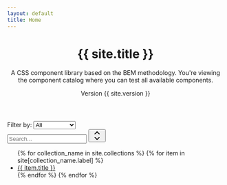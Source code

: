 ```yaml
---
layout: default
title: Home
---
```


<div class="cover">

  <header class="header cover__header">
    <div class="cover__inner">
      <h1 class="cover__title">{{ site.title }}</h1>
      <p class="cover__desc">A CSS component library based on the BEM methodology. You're viewing the component catalog where you can test all available components.</p>
      <p class="cover__version">Version {{ site.version }}</p>
    </div>
  </header>

  <div id="vrembem-blocks" class="content cover__content">
    <div class="jumbo-filter">
      <label class="input-group">
        <span class="input-group__item input-group__item_grow_none button button_outline">Filter by:</span>
        <select id="jumbo-filter__type" class="input-group__item input input_type_select">
          <option value="" selected>All</option>
          <option value="blocks">Components</option>
          <option value="layout">Layout</option>
          <option value="templates">Templates</option>
        </select>
      </label><!-- .input-group -->
      <div class="input-group">
        <input id="jumbo-filter__search" class="search input input-group__item" type="text" placeholder="Search..." />
        <button class="sort input-group__item input-group__item_grow_none button button_icon button_outline" data-sort="jumbo-list__name">
          <svg xmlns="http://www.w3.org/2000/svg" width="24" height="24" viewBox="0 0 24 24" fill="none" stroke="currentColor" stroke-width="2" stroke-linecap="round" stroke-linejoin="round" class="icon">
            <polyline points="17 8 12 3 7 8"></polyline>
            <polyline points="17 16 12 21 7 16"></polyline>
          </svg>
        </button>
      </div><!-- .input-group -->
    </div><!-- .jumbo-filter -->
    <ul class="jumbo-list">
      {% for collection_name in site.collections %}
        {% for item in site[collection_name.label] %}
          <li class="jumbo-list__item" data-type="{{ collection_name.label }}">
            <a class="jumbo-list__link" href="{{ item.url }}">
              <span class="jumbo-list__name">{{ item.title }}</span>
            </a>
          </li>
        {% endfor %}
      {% endfor %}
    </ul><!-- .jumbo-list -->
  </div><!-- .vrembem-blocks -->

</div>

